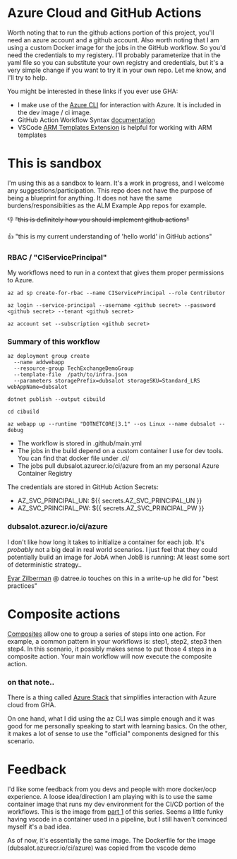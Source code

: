 # Azure Cloud and GitHub Actions
Worth noting that to run the github actions portion of this project, you'll need an azure account and a github account.
Also worth noting that I am using a custom Docker image for the jobs in the GitHub workflow. So you'd need the credentials to my registery. 
I'll probably parameterize that in the yaml file so you can substitute your own registry and credentials, but it's a very simple change if you want to try it in your own repo. Let me know, and I'll try to help.

You might be interested in these links if you ever use GHA:
- I make use of the [Azure CLI](https://docs.microsoft.com/en-us/cli/azure/install-azure-cli) for interaction with Azure. It is included in the dev image / ci image.
- GitHub Action Workflow Syntax [documentation](https://docs.github.com/en/actions/reference/workflow-syntax-for-github-actions)
- VSCode [ARM Templates Extension](https://marketplace.visualstudio.com/items?itemName=msazurermtools.azurerm-vscode-tools) is helpful for working with ARM templates



# This is sandbox
I'm using this as a sandbox to learn. It's a work in progress, and I welcome any suggestions/participation.
This repo does not have the purpose of being a blueprint for anything. It does not have the same burdens/responsibiities as the ALM Example App repos for example.  

👎 ~~"this is definitely how you should implement github actions"~~

👍 "this is my current understanding of 'hello world' in GitHub actions"





### RBAC / "CIServicePrincipal"
My workflows need to run in a context that gives them proper permissions to Azure.

```
az ad sp create-for-rbac --name CIServicePrincipal --role Contributor

az login --service-principal --username <github secret> --password <github secret> --tenant <github secret>

az account set --subscription <github secret>
```


### Summary of this workflow

```
az deployment group create 
  --name addwebapp 
  --resource-group TechExchangeDemoGroup 
  --template-file  /path/to/infra.json 
  --parameters storagePrefix=dubsalot storageSKU=Standard_LRS webAppName=dubsalot

dotnet publish --output cibuild

cd cibuild

az webapp up --runtime "DOTNETCORE|3.1" --os Linux --name dubsalot --debug
```

- The workflow is stored in .github/main.yml
- The jobs in the build depend on a custom container I use for dev tools. You can find that docker file under .ci/
- The jobs pull dubsalot.azurecr.io/ci/azure from an my personal Azure Container Registry

The credentials are stored in GitHub Action Secrets:
- AZ_SVC_PRINCIPAL_UN: ${{ secrets.AZ_SVC_PRINCIPAL_UN }}
- AZ_SVC_PRINCIPAL_PW: ${{ secrets.AZ_SVC_PRINCIPAL_PW }}


###  dubsalot.azurecr.io/ci/azure
I don't like how long it takes to initialize a container for each job. It's _probably_ not a big deal in real world scenarios. I just feel that they could potentially build an image for JobA when JobB is running: At least some sort of deterministic strategy..

[Eyar Zilberman](https://www.datree.io/resources/github-actions-best-practices) @ datree.io touches on this in a write-up he did for "best practices"


# Composite actions
[Composites](https://docs.github.com/en/actions/creating-actions/creating-a-composite-run-steps-action) allow one to group a series of steps into one action. For example, a common pattern in your workflows is: step1, step2, step3 then step4. In this scenario, it possibly makes sense to put those 4 steps in a composite action. Your main workflow will now execute the composite action.


### on that note..

There is a thing called [Azure Stack](https://github.com/Azure/login#sample-azure-login-workflow-that-to-run-az-cli-on-azure-stack-hub/?WT.mc_id=devopslab-c9-cxa) that simplifies interaction with Azure cloud from GHA.

On one hand, what I did using the az CLI was simple enough and it was good for me personally speaking to start with learning basics.
On the other, it makes a lot of sense to use the "official" components designed for this scenario.


# Feedback
I'd like some feedback from you devs and people with more docker/ocp experience. A loose idea/direction I am playing with is to use the same container image that runs my dev environment for the CI/CD portion of the workflows. This is the image from [part 1](https://github.com/dubsalot/vscode-container-demo/tree/series/part-1-vscode-container) of this series. Seems a little funky having vscode in a container used in a pipeline, but I still haven't convinced myself it's a bad idea.

As of now, it's essentially the same image. The Dockerfile for the image (dubsalot.azurecr.io/ci/azure) was copied from the vscode demo

